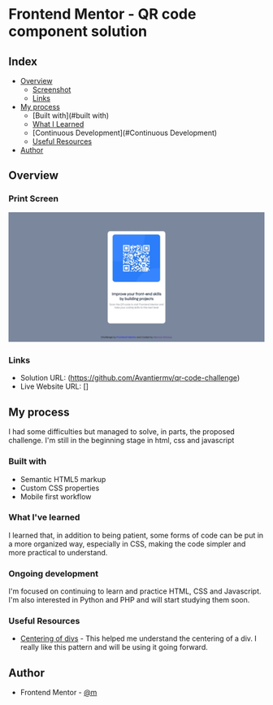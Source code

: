 # Frontend Mentor - QR code component solution

## Index

- [Overview](#Overview)
    - [Screenshot](#screenshot)
    - [Links](#links)
- [My process](#my-process)
    - [Built with](#built with)
    - [What I Learned](#What-I-Learned)
    - [Continuous Development](#Continuous Development)
    - [Useful Resources](#useful-resources)
- [Author](#author)

## Overview

### Print Screen

![](./images/Captura%20da%20Web_24-1-2023_135856_.jpeg)

### Links

- Solution URL: (https://github.com/Avantiermv/qr-code-challenge)
- Live Website URL: []

## My process

I had some difficulties but managed to solve, in parts, the proposed challenge. I'm still in the beginning stage in html, css and javascript

### Built with

- Semantic HTML5 markup
- Custom CSS properties
- Mobile first workflow

### What I've learned

I learned that, in addition to being patient, some forms of code can be put in a more organized way, especially in CSS, making the code simpler and more practical to understand.

### Ongoing development

I'm focused on continuing to learn and practice HTML, CSS and Javascript. I'm also interested in Python and PHP and will start studying them soon.

### Useful Resources

- [Centering of divs](https://www.freecodecamp.org/portuguese/news/como-centralizar-tudo-com-css/#:~:text=Para%20centralizar%20texto%20ou%20links%20na%20horizontal%2C%20simplesmente,%28centered%29%20World%21%3C%2Fp%3E%20%3C%2Fdiv%3E%20p%20%7B%20text-align%3A%20center%3B%20%7D) - This helped me understand the centering of a div. I really like this pattern and will be using it going forward.

## Author

- Frontend Mentor - [@m]()

 
